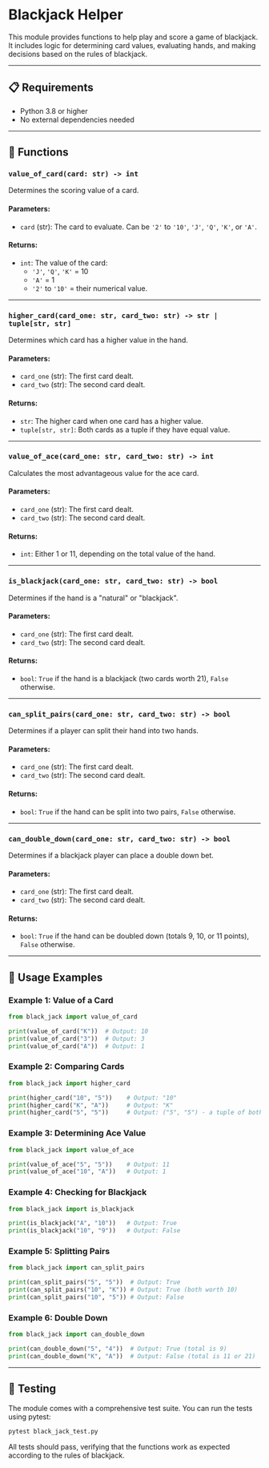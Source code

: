 # Blackjack Helper

This module provides functions to help play and score a game of blackjack. It includes logic for determining card values, evaluating hands, and making decisions based on the rules of blackjack.

---

## 📋 Requirements

- Python 3.8 or higher
- No external dependencies needed

---

## 📝 Functions

### `value_of_card(card: str) -> int`
Determines the scoring value of a card.

#### Parameters:
- `card` (str): The card to evaluate. Can be `'2'` to `'10'`, `'J'`, `'Q'`, `'K'`, or `'A'`.

#### Returns:
- `int`: The value of the card:
  - `'J'`, `'Q'`, `'K'` = 10
  - `'A'` = 1
  - `'2'` to `'10'` = their numerical value.

---

### `higher_card(card_one: str, card_two: str) -> str | tuple[str, str]`
Determines which card has a higher value in the hand.

#### Parameters:
- `card_one` (str): The first card dealt.
- `card_two` (str): The second card dealt.

#### Returns:
- `str`: The higher card when one card has a higher value.
- `tuple[str, str]`: Both cards as a tuple if they have equal value.

---

### `value_of_ace(card_one: str, card_two: str) -> int`
Calculates the most advantageous value for the ace card.

#### Parameters:
- `card_one` (str): The first card dealt.
- `card_two` (str): The second card dealt.

#### Returns:
- `int`: Either 1 or 11, depending on the total value of the hand.

---

### `is_blackjack(card_one: str, card_two: str) -> bool`
Determines if the hand is a "natural" or "blackjack".

#### Parameters:
- `card_one` (str): The first card dealt.
- `card_two` (str): The second card dealt.

#### Returns:
- `bool`: `True` if the hand is a blackjack (two cards worth 21), `False` otherwise.

---

### `can_split_pairs(card_one: str, card_two: str) -> bool`
Determines if a player can split their hand into two hands.

#### Parameters:
- `card_one` (str): The first card dealt.
- `card_two` (str): The second card dealt.

#### Returns:
- `bool`: `True` if the hand can be split into two pairs, `False` otherwise.

---

### `can_double_down(card_one: str, card_two: str) -> bool`
Determines if a blackjack player can place a double down bet.

#### Parameters:
- `card_one` (str): The first card dealt.
- `card_two` (str): The second card dealt.

#### Returns:
- `bool`: `True` if the hand can be doubled down (totals 9, 10, or 11 points), `False` otherwise.

---

## 🚀 Usage Examples

### Example 1: Value of a Card
```python
from black_jack import value_of_card

print(value_of_card("K"))  # Output: 10
print(value_of_card("3"))  # Output: 3
print(value_of_card("A"))  # Output: 1
```

### Example 2: Comparing Cards
```python
from black_jack import higher_card

print(higher_card("10", "5"))    # Output: "10"
print(higher_card("K", "A"))     # Output: "K"
print(higher_card("5", "5"))     # Output: ("5", "5") - a tuple of both cards
```

### Example 3: Determining Ace Value
```python
from black_jack import value_of_ace

print(value_of_ace("5", "5"))    # Output: 11
print(value_of_ace("10", "A"))   # Output: 1
```

### Example 4: Checking for Blackjack
```python
from black_jack import is_blackjack

print(is_blackjack("A", "10"))   # Output: True
print(is_blackjack("10", "9"))   # Output: False
```

### Example 5: Splitting Pairs
```python
from black_jack import can_split_pairs

print(can_split_pairs("5", "5"))  # Output: True
print(can_split_pairs("10", "K")) # Output: True (both worth 10)
print(can_split_pairs("10", "5")) # Output: False
```

### Example 6: Double Down
```python
from black_jack import can_double_down

print(can_double_down("5", "4"))  # Output: True (total is 9)
print(can_double_down("K", "A"))  # Output: False (total is 11 or 21)
```

---

## 🧪 Testing

The module comes with a comprehensive test suite. You can run the tests using pytest:

```bash
pytest black_jack_test.py
```

All tests should pass, verifying that the functions work as expected according to the rules of blackjack.